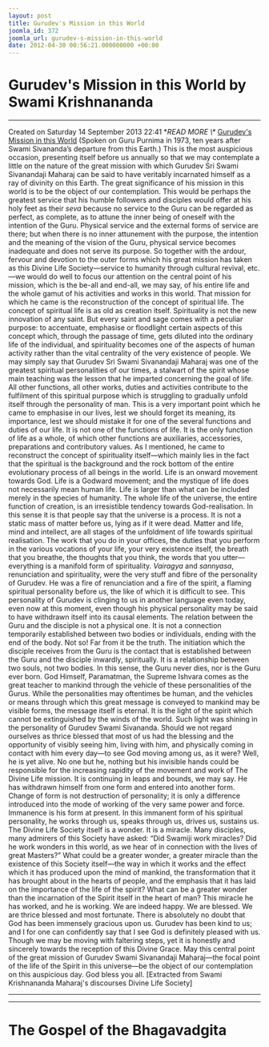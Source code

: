 ```yaml
---
layout: post
title: Gurudev's Mission in this World
joomla_id: 372
joomla_url: gurudev-s-mission-in-this-world
date: 2012-04-30 00:56:21.000000000 +00:00
---
```

# Gurudev's Mission in this World by Swami Krishnananda
* * *
Created on Saturday 14 September 2013 22:41
**READ MORE \\\** [Gurudev's Mission in this World](http://www.swami-krishnananda.org/disc/disc_151.html)
(Spoken on Guru Purnima in 1973, ten years after Swami Sivananda’s departure from this Earth.) 
This is the most auspicious occasion, presenting itself before us annually so that we may contemplate a little on the nature of the great mission with which Gurudev Sri Swami Sivanandaji Maharaj can be said to have veritably incarnated himself as a ray of divinity on this Earth.
The great significance of his mission in this world is to be the object of our contemplation. This would be perhaps the greatest service that his humble followers and disciples would offer at his holy feet as their _seva_ because no service to the Guru can be regarded as perfect, as complete, as to attune the inner being of oneself with the intention of the Guru. Physical service and the external forms of service are there; but when there is no inner attunement with the purpose, the intention and the meaning of the vision of the Guru, physical service becomes inadequate and does not serve its purpose. So together with the ardour, fervour and devotion to the outer forms which his great mission has taken as this Divine Life Society—service to humanity through cultural revival, etc.—we would do well to focus our attention on the central point of his mission, which is the be-all and end-all, we may say, of his entire life and the whole gamut of his activities and works in this world.
That mission for which he came is the reconstruction of the concept of spiritual life. The concept of spiritual life is as old as creation itself. Spirituality is not the new innovation of any saint. But every saint and sage comes with a peculiar purpose: to accentuate, emphasise or floodlight certain aspects of this concept which, through the passage of time, gets diluted into the ordinary life of the individual, and spirituality becomes one of the aspects of human activity rather than the vital centrality of the very existence of people.
We may simply say that Gurudev Sri Swami Sivanandaji Maharaj was one of the greatest spiritual personalities of our times, a stalwart of the spirit whose main teaching was the lesson that he imparted concerning the goal of life. All other functions, all other works, duties and activities contribute to the fulfilment of this spiritual purpose which is struggling to gradually unfold itself through the personality of man. This is a very important point which he came to emphasise in our lives, lest we should forget its meaning, its importance, lest we should mistake it for one of the several functions and duties of our life. It is not one of the functions of life. It is the only function of life as a whole, of which other functions are auxiliaries, accessories, preparations and contributory values.
As I mentioned, he came to reconstruct the concept of spirituality itself—which mainly lies in the fact that the spiritual is the background and the rock bottom of the entire evolutionary process of all beings in the world. Life is an onward movement towards God. Life is a Godward movement; and the mystique of life does not necessarily mean human life. Life is larger than what can be included merely in the species of humanity. The whole life of the universe, the entire function of creation, is an irresistible tendency towards God-realisation. In this sense it is that people say that the universe is a process. It is not a static mass of matter before us, lying as if it were dead. Matter and life, mind and intellect, are all stages of the unfoldment of life towards spiritual realisation. The work that you do in your offices, the duties that you perform in the various vocations of your life, your very existence itself, the breath that you breathe, the thoughts that you think, the words that you utter—everything is a manifold form of spirituality.
_Vairagya_ and _sannyasa_, renunciation and spirituality, were the very stuff and fibre of the personality of Gurudev. He was a fire of renunciation and a fire of the spirit, a flaming spiritual personality before us, the like of which it is difficult to see. This personality of Gurudev is clinging to us in another language even today, even now at this moment, even though his physical personality may be said to have withdrawn itself into its causal elements.
The relation between the Guru and the disciple is not a physical one. It is not a connection temporarily established between two bodies or individuals, ending with the end of the body. Not so! Far from it be the truth. The initiation which the disciple receives from the Guru is the contact that is established between the Guru and the disciple inwardly, spiritually. It is a relationship between two souls, not two bodies.
In this sense, the Guru never dies, nor is the Guru ever born. God Himself, Paramatman, the Supreme Ishvara comes as the great teacher to mankind through the vehicle of these personalities of the Gurus. While the personalities may oftentimes be human, and the vehicles or means through which this great message is conveyed to mankind may be visible forms, the message itself is eternal. It is the light of the spirit which cannot be extinguished by the winds of the world. Such light was shining in the personality of Gurudev Swami Sivananda. Should we not regard ourselves as thrice blessed that most of us had the blessing and the opportunity of visibly seeing him, living with him, and physically coming in contact with him every day—to see God moving among us, as it were?
Well, he is yet alive. No one but he, nothing but his invisible hands could be responsible for the increasing rapidity of the movement and work of The Divine Life mission. It is continuing in leaps and bounds, we may say. He has withdrawn himself from one form and entered into another form. Change of form is not destruction of personality; it is only a difference introduced into the mode of working of the very same power and force. Immanence is his form at present.
In this immanent form of his spiritual personality, he works through us, speaks through us, drives us, sustains us. The Divine Life Society itself is a wonder. It is a miracle. Many disciples, many admirers of this Society have asked: “Did Swamiji work miracles? Did he work wonders in this world, as we hear of in connection with the lives of great Masters?” What could be a greater wonder, a greater miracle than the existence of this Society itself—the way in which it works and the effect which it has produced upon the mind of mankind, the transformation that it has brought about in the hearts of people, and the emphasis that it has laid on the importance of the life of the spirit? What can be a greater wonder than the incarnation of the Spirit itself in the heart of man? This miracle he has worked, and he is working. We are indeed happy. We are blessed.
We are thrice blessed and most fortunate. There is absolutely no doubt that God has been immensely gracious upon us. Gurudev has been kind to us; and I for one can confidently say that I see God is definitely pleased with us. Though we may be moving with faltering steps, yet it is honestly and sincerely towards the reception of this Divine Grace.
May this central point of the great mission of Gurudev Swami Sivanandaji Maharaj—the focal point of the life of the Spirit in this universe—be the object of our contemplation on this auspicious day. God bless you all.
[Extracted from Swami Krishnananda Maharaj's discourses Divine Life Society]
* * *
* * *
# The Gospel of the Bhagavadgita

